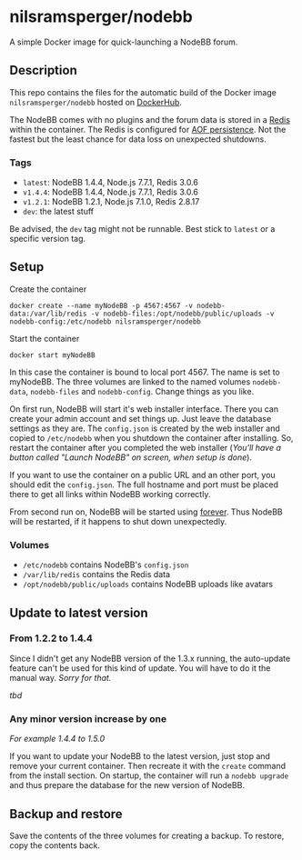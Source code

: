 # nilsramsperger/nodebb
A simple Docker image for quick-launching a NodeBB forum.

## Description
This repo contains the files for the automatic build of the Docker image `nilsramsperger/nodebb` hosted on [DockerHub](https://hub.docker.com/r/nilsramsperger/nodebb/).

The NodeBB comes with no plugins and the forum data is stored in a [Redis](http://redis.io) within the container. 
The Redis is configured for [AOF persistence](http://redis.io/topics/persistence). 
Not the fastest but the least chance for data loss on unexpected shutdowns.

### Tags
* `latest`: NodeBB 1.4.4, Node.js 7.7.1, Redis 3.0.6
* `v1.4.4`: NodeBB 1.4.4, Node.js 7.7.1, Redis 3.0.6
* `v1.2.1`: NodeBB 1.2.1, Node.js 7.1.0, Redis 2.8.17
* `dev`: the latest stuff

Be advised, the `dev` tag might not be runnable. 
Best stick to `latest` or a specific version tag.

## Setup
Create the container

`docker create --name myNodeBB -p 4567:4567 -v nodebb-data:/var/lib/redis -v nodebb-files:/opt/nodebb/public/uploads -v nodebb-config:/etc/nodebb nilsramsperger/nodebb`

Start the container

`docker start myNodeBB`

In this case the container is bound to local port 4567. 
The name is set to myNodeBB. 
The three volumes are linked to the named volumes `nodebb-data`, `nodebb-files` and `nodebb-config`. 
Change things as you like.

On first run, NodeBB will start it's web installer interface. 
There you can create your admin account and set things up. 
Just leave the database settings as they are.
The `config.json` is created by the web installer and copied to `/etc/nodebb` when you shutdown the container after installing.
So, restart the container after you completed the web installer (_You'll have a button called "Launch NodeBB" on screen, when setup is done_).

If you want to use the container on a public URL and an other port, you should edit the `config.json`.
The full hostname and port must be placed there to get all links within NodeBB working correctly.

From second run on, NodeBB will be started using [forever](https://github.com/foreverjs/forever).
Thus NodeBB will be restarted, if it happens to shut down unexpectedly.

### Volumes
* `/etc/nodebb` contains NodeBB's `config.json`
* `/var/lib/redis` contains the Redis data
* `/opt/nodebb/public/uploads` contains NodeBB uploads like avatars

## Update to latest version

### From 1.2.2 to 1.4.4
Since I didn't get any NodeBB version of the 1.3.x running, the auto-update feature can't be used for this kind of update.
You will have to do it the manual way. _Sorry for that._

_tbd_

### Any minor version increase by one
_For example 1.4.4 to 1.5.0_

If you want to update your NodeBB to the latest version, just stop and remove your current container.
Then recreate it with the `create` command from the install section.
On startup, the container will run a `nodebb upgrade` and thus prepare the database for the new version of NodeBB.

## Backup and restore
Save the contents of the three volumes for creating a backup. 
To restore, copy the contents back.